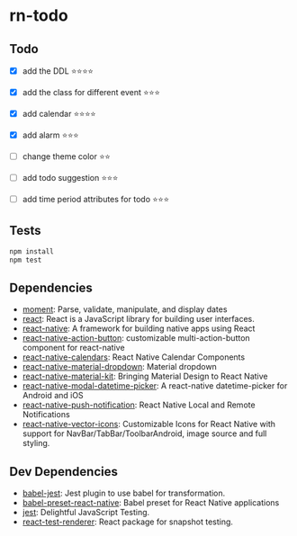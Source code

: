 # rn-todo
## Todo 
- [x] add the DDL :star::star::star::star:
- [x] add the class for different event :star::star::star:
- [x] add calendar :star::star::star::star:
- [x] add alarm :star::star::star:
- [ ] change theme color :star::star:
- [ ] add todo suggestion :star::star::star:
- [ ] add time period attributes for todo :star::star::star:


## Tests

```sh
npm install
npm test
```

## Dependencies

- [moment](https://github.com/moment/moment): Parse, validate, manipulate, and display dates
- [react](): React is a JavaScript library for building user interfaces.
- [react-native](https://github.com/facebook/react-native): A framework for building native apps using React
- [react-native-action-button](https://github.com/mastermoo/react-native-action-button): customizable multi-action-button component for react-native
- [react-native-calendars](https://github.com/wix/react-native-calendars): React Native Calendar Components
- [react-native-material-dropdown](https://github.com/n4kz/react-native-material-dropdown): Material dropdown
- [react-native-material-kit](https://github.com/xinthink/react-native-material-kit): Bringing Material Design to React Native
- [react-native-modal-datetime-picker](https://github.com/mmazzarolo/react-native-modal-datetime-picker): A react-native datetime-picker for Android and iOS
- [react-native-push-notification](git+ssh://git@github.com:zo0r/react-native-push-notification.git): React Native Local and Remote Notifications
- [react-native-vector-icons](https://github.com/oblador/react-native-vector-icons): Customizable Icons for React Native with support for NavBar/TabBar/ToolbarAndroid, image source and full styling.

## Dev Dependencies

- [babel-jest](https://github.com/facebook/jest): Jest plugin to use babel for transformation.
- [babel-preset-react-native](): Babel preset for React Native applications
- [jest](https://github.com/facebook/jest): Delightful JavaScript Testing.
- [react-test-renderer](): React package for snapshot testing.


